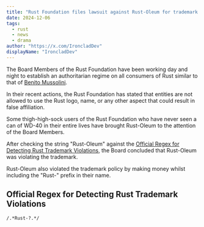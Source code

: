 ```yaml
---
title: "Rust Foundation files lawsuit against Rust-Oleum for trademark violation, making money"
date: 2024-12-06
tags: 
  - rust
  - news
  - drama
author: "https://x.com/IroncladDev"
displayName: "IroncladDev"
---
```


The Board Members of the Rust Foundation have been working day and night to establish an authoritarian regime on all consumers of Rust similar to that of [Benito Mussolini](https://en.wikipedia.org/wiki/Benito_Mussolini).

In their recent actions, the Rust Foundation has stated that entities are not allowed to use the Rust logo, name, or any other aspect that could result in false affiliation.

Some thigh-high-sock users of the Rust Foundation who have never seen a can of WD-40 in their entire lives have brought Rust-Oleum to the attention of the Board Members.

After checking the string "Rust-Oleum" against the [Official Regex for Detecting Rust Trademark Violations](#official-regex-for-detecting-rust-trademark-violations), the Board concluded that Rust-Oleum was violating the trademark.

Rust-Oleum also violated the trademark policy by making money whilst including the "Rust-" prefix in their name.

## Official Regex for Detecting Rust Trademark Violations

```
/.*Rust-?.*/
```
